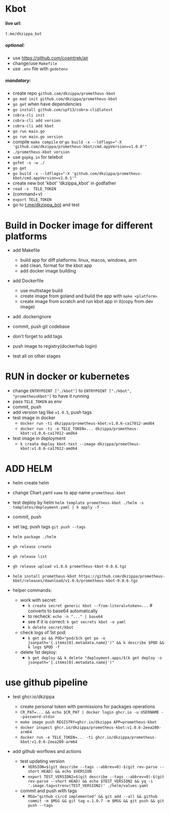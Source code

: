 # Kbot

#### live url: 
    t.me/dkzippa_bot


##### optional:
- use https://github.com/cosmtrek/air
- change/use `Makefile`
- use `.env` file with `godotenv`


##### mandatory:
- create repo `github.com/dkzippa/prometheus-kbot`
- `go mod init github.com/dkzippa/prometheus-kbot`
- `go get` when have dependencies
- `go install github.com/spf13/cobra-cli@latest`
- `cobra-cli init`
- `cobra-cli add version`
- `cobra-cli add kbot`
- `go run main.go`
- `go run main.go version`
- compile `make compile` or `go build -x --ldflags="-X 'github.com/dkzippa/prometheus-kbot/cmd.appVersion=v1.0.0'"`
- `./prometheus-kbot version`
- use `gopkg.in` for telebot
- `gofmt -s -w ./`
- `go get`
- `go build -x --ldflags="-X 'github.com/dkzippa/prometheus-kbot/cmd.appVersion=v1.0.1'"`
- create new bot 'kbot' 'dkzippa_kbot' in godfather 
- `read -s  TELE_TOKEN` 
- (command+v)
- `export TELE_TOKEN`
- go to [t.me/dkzippa_bot](https://t.me/dkzippa_bot) and test


# Build in Docker image for different platforms
- add Makefile
	- build app for diff platforms: linux, macos, windows, arm
	- add clean, format for the kbot app
	- add docker image building

- add Dockerfile
	- use multistage build
	- create image from goland and build the app with `make <platform>`
	- create image from scratch and run kbot app in it(copy from dev image)
- add .dockerignore
- commit, push git codebase
- don't forget to add tags
- push image to registry(dockerhub login)
- test all on other stages



# RUN in docker or kubernetes
- change `ENTRYPOINT ["./kbot"]` to `ENTRYPOINT ["./kbot", "prometheusKbot"]` to have it running
- pass `TELE_TOKEN` as env
- commit, push
- add version tag like `v1.0.5`, push tags
- test image in docker 
	- `docker run -ti dkzippa/prometheus-kbot:v1.0.6-ca17012-amd64`
	- `docker run -ti -e TELE_TOKEN=... dkzippa/prometheus-kbot:v1.0.6-ca17012-amd64`
- test image in deployment 
	- `k create deploy kbot-test --image dkzippa/prometheus-kbot:v1.0.6-ca17012-amd64`
	

# ADD HELM
- helm create helm
- change Chart.yaml `name` to app name `prometheus-kbot`
- test deploy by helm `helm template prometheus-kbot ./helm -s templates/deployment.yaml | k apply -f -`
- commit, push
- set tag, push tags `git push --tags`
- `helm package ./helm`
- `gh release create`
- `gh release list`
- `gh release upload v1.0.6 prometheus-kbot-0.0.6.tgz`
- `helm install prometheus-kbot https://github.com/dkzippa/prometheus-kbot/releases/download/v1.0.6/prometheus-kbot-0.0.6.tgz`

- helper commands:
	- work with secret: 
		- `k create secret generic kbot --from-literal=token=...` # converts to base64 automatically
		- to recheck: `echo -n "..." | base64`
		- see if it is correct: `k get secrets kbot -o yaml`
		- `k delete secret/kbot`
	- check logs of 1st pod: 
		- `k get po && POD="pod/$(k get po -o jsonpath='{.items[0].metadata.name}')" && k describe $POD && k logs $POD -f`		
	- delete 1st deploy:
		- `k get deploy && k delete "deployment.apps/$(k get deploy -o jsonpath='{.items[0].metadata.name}')"`


# use github pipeline

- test ghcr.io/dkzippa			
	- create personal token with permissions for packages operations
	- `CR_PAT=... && echo $CR_PAT | docker login ghcr.io -u USERNAME --password-stdin`	
	- `make image push REGISTRY=ghcr.io/dkzippa APP=prometheus-kbot`
	- `docker inspect ghcr.io/dkzippa/prometheus-kbot:v1.0.6-2eea280-arm64`
	- `docker run -e TELE_TOKEN=... -ti ghcr.io/dkzippa/prometheus-kbot:v1.0.6-2eea280-arm64`

- add github worflows and actions
	- test updating version
		- `VERSION=$(git describe --tags --abbrev=0)-$(git rev-parse --short HEAD) && echo $VERSION`
		- `export TEST_VERSION2=$(git describe --tags --abbrev=0)-$(git rev-parse --short HEAD) && echo $TEST_VERSION2 && yq -i '.image.tag=strenv(TEST_VERSION2)' ./helm/values.yaml`
	- commit and push with tags 
		- `MSG="github ci/cd implemented" && git add --all && github commit -m $MSG && git tag v.1.0.7 -m $MSG && git push && git push --tags`



